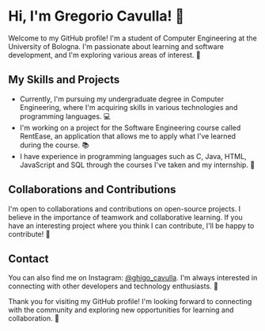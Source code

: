 # Hi, I'm Gregorio Cavulla! 👋

Welcome to my GitHub profile! I'm a student of Computer Engineering at the University of Bologna. I'm passionate about learning and software development, and I'm exploring various areas of interest. 🚀

## My Skills and Projects

- Currently, I'm pursuing my undergraduate degree in Computer Engineering, where I'm acquiring skills in various technologies and programming languages. 💻
- I'm working on a project for the Software Engineering course called RentEase, an application that allows me to apply what I've learned during the course. 📚
- I have experience in programming languages such as C, Java, HTML, JavaScript and SQL through the courses I've taken and my internship. 🔧

## Collaborations and Contributions

I'm open to collaborations and contributions on open-source projects. I believe in the importance of teamwork and collaborative learning. If you have an interesting project where you think I can contribute, I'll be happy to contribute! 🤝

## Contact

You can also find me on Instagram: [@ghigo_cavulla](https://www.instagram.com/ghigo_cavulla). I'm always interested in connecting with other developers and technology enthusiasts. 📲

Thank you for visiting my GitHub profile! I'm looking forward to connecting with the community and exploring new opportunities for learning and collaboration. 🌟
